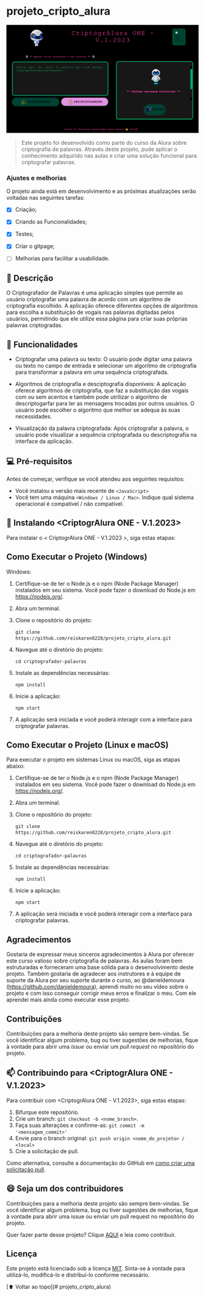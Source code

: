 # projeto_cripto_alura

<img src="img/imagem_projeto.png" alt="Imagem do Projeto">

> Este projeto foi desenvolvido como parte do curso da Alura sobre criptografia de palavras. Através deste projeto, pude aplicar o conhecimento adquirido nas aulas e criar uma solução funcional para criptografar palavras.

### Ajustes e melhorias

O projeto ainda está em desenvolvimento e as próximas atualizações serão voltadas nas seguintes tarefas:

- [x] Criação;
- [x] Criando as Funcionalidades;
- [x] Testes;
- [x] Criar o gitpage;
- [ ] Melhorias para facilitar a usabilidade.


## 📕 Descrição

O Criptografador de Palavras é uma aplicação simples que permite ao usuário criptografar uma palavra de acordo com um algoritmo de criptografia escolhido. A aplicação oferece diferentes opções de algoritmos para escolha a substituição de vogais nas palavras digitadas pelos usuários, permitindo que ele utilize essa página para criar suas próprias palavras criptogradas.

## 📝 Funcionalidades

* Criptografar uma palavra ou texto: O usuário pode digitar uma palavra ou texto no campo de entrada e selecionar um algoritmo de criptografia para transformar a palavra em uma sequência criptografada.

* Algoritmos de criptografia e desciptografia disponíveis: A aplicação oferece algoritmos de criptografia, que faz a substituição das vogais com ou sem acentos e também pode utrilizar o algoritmo de descriptogarfar para ler as mensagens trocadas por outros usuários. O usuário pode escolher o algoritmo que melhor se adequa às suas necessidades.

* Visualização da palavra criptografada: Após criptografar a palavra, o usuário pode visualizar a sequência criptografada ou descriptografia na interface da aplicação.

## 💻 Pré-requisitos

Antes de começar, verifique se você atendeu aos seguintes requisitos:
<!---Estes são apenas requisitos de exemplo. Adicionar, duplicar ou remover conforme necessário--->
* Você instalou a versão mais recente de `<JavaScript>`
* Você tem uma máquina `<Windows / Linux / Mac>`. Indique qual sistema operacional é compatível / não compatível.

## 🚀 Instalando <CriptogrAlura ONE - V.1.2023>

Para instalar o < CriptogrAlura ONE - V.1.2023 >, siga estas etapas:

## Como Executar o Projeto (Windows)

Windows:

1. Certifique-se de ter o Node.js e o npm (Node Package Manager) instalados em seu sistema. Você pode fazer o download do Node.js em https://nodejs.org/.

2. Abra um terminal.

3. Clone o repositório do projeto:

   ```
   git clone  https://github.com/reiskaren0228/projeto_cripto_alura.git
   ```

4. Navegue até o diretório do projeto:

   ```
   cd criptografador-palavras
   ```

5. Instale as dependências necessárias:

   ```
   npm install
   ```

6. Inicie a aplicação:

   ```
   npm start
   ```

7. A aplicação será iniciada e você poderá interagir com a interface para criptografar palavras.

## Como Executar o Projeto (Linux e macOS)

Para executar o projeto em sistemas Linux ou macOS, siga as etapas abaixo:

1. Certifique-se de ter o Node.js e o npm (Node Package Manager) instalados em seu sistema. Você pode fazer o download do Node.js em https://nodejs.org/.

2. Abra um terminal.

3. Clone o repositório do projeto:

   ```
   git clone  https://github.com/reiskaren0228/projeto_cripto_alura.git
   ```

4. Navegue até o diretório do projeto:

   ```
   cd criptografador-palavras
   ```

5. Instale as dependências necessárias:

   ```
   npm install
   ```

6. Inicie a aplicação:

   ```
   npm start
   ```

7. A aplicação será iniciada e você poderá interagir com a interface para criptografar palavras.

## Agradecimentos

Gostaria de expressar meus sinceros agradecimentos à Alura por oferecer este curso valioso sobre criptografia de palavras. As aulas foram bem estruturadas e forneceram uma base sólida para o desenvolvimento deste projeto. Também gostaria de agradecer aos instrutores e à equipe de suporte da Alura por seu suporte durante o curso, ao @danieldemoura (https://github.com/danieldemoura), aprendi muito no seu vídeo sobre o projeto e com isso conseguir corrigir meus erros e finalizar o meu. Com  ele aprendei mais ainda como executar esse projeto.

## Contribuições

Contribuições para a melhoria deste projeto são sempre bem-vindas. Se você identificar algum problema, bug ou tiver sugestões de melhorias, fique à vontade para abrir uma *issue* ou enviar um *pull request* no repositório do projeto.

## 📫 Contribuindo para <CriptogrAlura ONE - V.1.2023>

Para contribuir com <CriptogrAlura ONE - V.1.2023>, siga estas etapas:

1. Bifurque este repositório.
2. Crie um branch: `git checkout -b <nome_branch>`.
3. Faça suas alterações e confirme-as: `git commit -m '<mensagem_commit>'`
4. Envie para o branch original: `git push origin <nome_do_projeto> / <local>`
5. Crie a solicitação de pull.

Como alternativa, consulte a documentação do GitHub em [como criar uma solicitação pull](https://help.github.com/en/github/collaborating-with-issues-and-pull-requests/creating-a-pull-request).

## 😄 Seja um dos contribuidores<br>

Contribuições para a melhoria deste projeto são sempre bem-vindas. Se você identificar algum problema, bug ou tiver sugestões de melhorias, fique à vontade para abrir uma issue ou enviar um pull request no repositório do projeto.

Quer fazer parte desse projeto? Clique [AQUI](CONTRIBUTING.md) e leia como contribuir.

## Licença

Este projeto está licenciado sob a licença [MIT](https://opensource.org/licenses/MIT). Sinta-se à vontade para utilizá-lo, modificá-lo e distribuí-lo conforme necessário.


[⬆ Voltar ao topo](# projeto_cripto_alura)<br>
